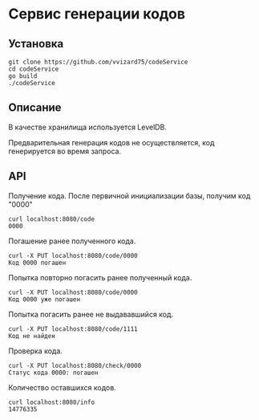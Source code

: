 # Сервис генерации кодов



## Установка
    git clone https://github.com/vvizard75/codeService
    cd codeService
    go build
    ./codeService

## Описание
В качестве хранилища используется LevelDB.

Предварительная генерация кодов не осуществляется, код генерируется во время запроса.

## API

Получение кода. После первичной инициализации базы, получим код "0000"
```
curl localhost:8080/code
0000
```

Погашение ранее полученного кода.
```
curl -X PUT localhost:8080/code/0000
Код 0000 погашен
```

Попытка повторно погасить ранее полученный кода.
```
curl -X PUT localhost:8080/code/0000
Код 0000 уже погашен
```

Попытка погасить ранее не выдававшийся код.
```
curl -X PUT localhost:8080/code/1111
Код не найден
```

Проверка кода.
```
curl -X PUT localhost:8080/check/0000
Статус кода 0000: погашен
```

Количество оставшихся кодов.
```
curl localhost:8080/info
14776335
```

